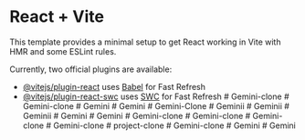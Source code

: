 # React + Vite

This template provides a minimal setup to get React working in Vite with HMR and some ESLint rules.

Currently, two official plugins are available:

- [@vitejs/plugin-react](https://github.com/vitejs/vite-plugin-react/blob/main/packages/plugin-react/README.md) uses [Babel](https://babeljs.io/) for Fast Refresh
- [@vitejs/plugin-react-swc](https://github.com/vitejs/vite-plugin-react-swc) uses [SWC](https://swc.rs/) for Fast Refresh
#   G e m i n i - c l o n e  
 #   G e m i n i - c l o n e  
 #   G e m i n i  
 #   G e m i n i  
 #   G e m i n i - C l o n e  
 #   G e m i n i i  
 #   G e m i n i i  
 #   G e m i n i i  
 #   G e m i n i  
 #   G e m i n i  
 #   G e m i n i - c l o n e  
 #   G e m i n i - c l o n e  
 #   G e m i n i - c l o n e  
 #   G e m i n i - c l o n e  
 #   p r o j e c t - c l o n e  
 #   G e m i n i - c l o n e  
 #   G e m i n i  
 #   G e m i n i  
 